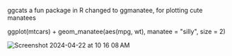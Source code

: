 ggcats a fun package in R changed to ggmanatee, for plotting cute manatees 

  ggplot(mtcars) +
  geom_manatee(aes(mpg, wt), manatee = "silly", size = 2)

![Screenshot 2024-04-22 at 10 16 08 AM](https://github.com/pkr20/ggmanatee/assets/147453190/978535d7-c84f-4b2f-b158-5af0ca49a4c6)
